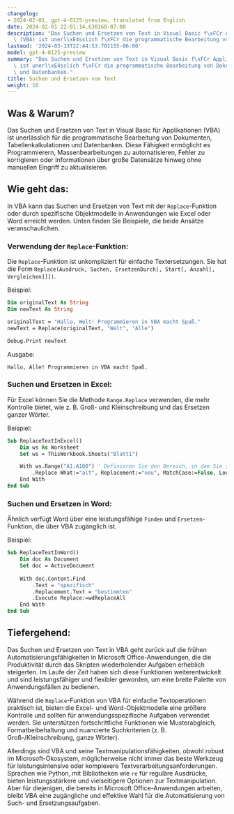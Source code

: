 ```yaml
---
changelog:
- 2024-02-01, gpt-4-0125-preview, translated from English
date: 2024-02-01 22:01:14.630160-07:00
description: "Das Suchen und Ersetzen von Text in Visual Basic f\xFCr Applikationen\
  \ (VBA) ist unerl\xE4sslich f\xFCr die programmatische Bearbeitung von Dokumenten,\u2026"
lastmod: '2024-03-13T22:44:53.701155-06:00'
model: gpt-4-0125-preview
summary: "Das Suchen und Ersetzen von Text in Visual Basic f\xFCr Applikationen (VBA)\
  \ ist unerl\xE4sslich f\xFCr die programmatische Bearbeitung von Dokumenten, Tabellenkalkulationen\
  \ und Datenbanken."
title: Suchen und Ersetzen von Text
weight: 10
---
```


## Was & Warum?

Das Suchen und Ersetzen von Text in Visual Basic für Applikationen (VBA) ist unerlässlich für die programmatische Bearbeitung von Dokumenten, Tabellenkalkulationen und Datenbanken. Diese Fähigkeit ermöglicht es Programmierern, Massenbearbeitungen zu automatisieren, Fehler zu korrigieren oder Informationen über große Datensätze hinweg ohne manuellen Eingriff zu aktualisieren.

## Wie geht das:

In VBA kann das Suchen und Ersetzen von Text mit der `Replace`-Funktion oder durch spezifische Objektmodelle in Anwendungen wie Excel oder Word erreicht werden. Unten finden Sie Beispiele, die beide Ansätze veranschaulichen.

### Verwendung der `Replace`-Funktion:

Die `Replace`-Funktion ist unkompliziert für einfache Textersetzungen. Sie hat die Form `Replace(Ausdruck, Suchen, ErsetzenDurch[, Start[, Anzahl[, Vergleichen]]])`.

Beispiel:
```vb
Dim originalText As String
Dim newText As String

originalText = "Hallo, Welt! Programmieren in VBA macht Spaß."
newText = Replace(originalText, "Welt", "Alle")

Debug.Print newText
```
Ausgabe:
```
Hallo, Alle! Programmieren in VBA macht Spaß.
```

### Suchen und Ersetzen in Excel:

Für Excel können Sie die Methode `Range.Replace` verwenden, die mehr Kontrolle bietet, wie z. B. Groß- und Kleinschreibung und das Ersetzen ganzer Wörter.

Beispiel:
```vb
Sub ReplaceTextInExcel()
    Dim ws As Worksheet
    Set ws = ThisWorkbook.Sheets("Blatt1")

    With ws.Range("A1:A100") ' Definieren Sie den Bereich, in dem Sie suchen möchten
        .Replace What:="alt", Replacement:="neu", MatchCase:=False, LookAt:=xlPart
    End With
End Sub
```

### Suchen und Ersetzen in Word:

Ähnlich verfügt Word über eine leistungsfähige `Finden` und `Ersetzen`-Funktion, die über VBA zugänglich ist.

Beispiel:
```vb
Sub ReplaceTextInWord()
    Dim doc As Document
    Set doc = ActiveDocument
    
    With doc.Content.Find
        .Text = "spezifisch"
        .Replacement.Text = "bestimmten"
        .Execute Replace:=wdReplaceAll
    End With
End Sub
```

## Tiefergehend:

Das Suchen und Ersetzen von Text in VBA geht zurück auf die frühen Automatisierungsfähigkeiten in Microsoft Office-Anwendungen, die die Produktivität durch das Skripten wiederholender Aufgaben erheblich steigerten. Im Laufe der Zeit haben sich diese Funktionen weiterentwickelt und sind leistungsfähiger und flexibler geworden, um eine breite Palette von Anwendungsfällen zu bedienen.

Während die `Replace`-Funktion von VBA für einfache Textoperationen praktisch ist, bieten die Excel- und Word-Objektmodelle eine größere Kontrolle und sollten für anwendungsspezifische Aufgaben verwendet werden. Sie unterstützen fortschrittliche Funktionen wie Musterabgleich, Formatbeibehaltung und nuancierte Suchkriterien (z. B. Groß-/Kleinschreibung, ganze Wörter).

Allerdings sind VBA und seine Textmanipulationsfähigkeiten, obwohl robust im Microsoft-Ökosystem, möglicherweise nicht immer das beste Werkzeug für leistungsintensive oder komplexere Textverarbeitungsanforderungen. Sprachen wie Python, mit Bibliotheken wie `re` für reguläre Ausdrücke, bieten leistungsstärkere und vielseitigere Optionen zur Textmanipulation. Aber für diejenigen, die bereits in Microsoft Office-Anwendungen arbeiten, bleibt VBA eine zugängliche und effektive Wahl für die Automatisierung von Such- und Ersetzungsaufgaben.
